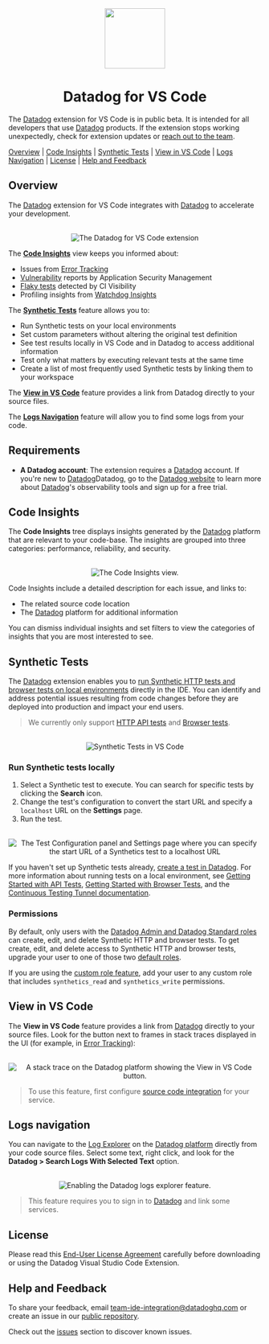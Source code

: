 <!-- markdownlint-disable MD033 -->
<!-- markdownlint-disable MD041 -->
<div align="center">
<img src="assets/images/readme/logo.png" width="120">
<h1> Datadog for VS Code </h1>
</div>
<!-- markdownlint-enable MD041 -->
<!-- markdownlint-enable MD033 -->

The [Datadog][datadog] extension for VS Code is in public beta. It is intended for all developers that use [Datadog][datadog] products. If the extension stops working unexpectedly, check for extension updates or [reach out to the team](#help-and-feedback).

[Overview](#overview)
| [Code Insights](#code-insights)
| [Synthetic Tests](#synthetic-tests)
| [View in VS Code](#view-in-vs-code)
| [Logs Navigation](#logs-navigation)
| [License](#license)
| [Help and Feedback](#help-and-feedback)

## Overview

The [Datadog][datadog] extension for VS Code integrates with [Datadog][datadog] to accelerate your development.

<!-- markdownlint-disable MD033 -->
<!-- markdownlint-disable MD041 -->
<center>
<br/>
<div><img src="assets/images/readme/0723/datadog-vscode.png" alt="The Datadog for VS Code extension" /></div>
</center>
<!-- markdownlint-enable MD041 -->
<!-- markdownlint-enable MD033 -->

The [**Code Insights**](#code-insights) view keeps you informed about:

- Issues from [Error Tracking][error_tracking]
- [Vulnerability][vulnerability_management] reports by Application Security Management
- [Flaky tests][flaky_test_management] detected by CI Visibility
- Profiling insights from [Watchdog Insights][watchdog]

The [**Synthetic Tests**](#synthetic-tests) feature allows you to:

- Run Synthetic tests on your local environments
- Set custom parameters without altering the original test definition
- See test results locally in VS Code and in Datadog to access additional information
- Test only what matters by executing relevant tests at the same time
- Create a list of most frequently used Synthetic tests by linking them to your workspace

The [**View in VS Code**](#view-in-vs-code) feature provides a link from Datadog directly to your source files.

The [**Logs Navigation**](#logs-navigation) feature will allow you to find some logs from your code.

## Requirements

- **A Datadog account**: The extension requires a [Datadog][datadog] account. If you're new to [Datadog][datadog]Datadog, go to the [Datadog website][datadog] to learn more about [Datadog][datadog]'s observability tools and sign up for a free trial.

## Code Insights

The **Code Insights** tree displays insights generated by the [Datadog][datadog] platform that are relevant to your code-base. The insights are grouped into three categories: performance, reliability, and security.

<!-- markdownlint-disable MD033 -->
<!-- markdownlint-disable MD041 -->
<center>
<br/>
<div><img src="assets/images/readme/0723/code-insights.png" alt="The Code Insights view." /></div>
</center>
<!-- markdownlint-enable MD041 -->
<!-- markdownlint-enable MD033 -->

Code Insights include a detailed description for each issue, and links to:

- The related source code location
- The [Datadog][datadog] platform for additional information

You can dismiss individual insights and set filters to view the categories of insights that you are most interested to see.

## Synthetic Tests

The [Datadog][datadog] extension enables you to [run Synthetic HTTP tests and browser tests on local environments][synthetics_tunnel] directly in the IDE. You can identify and address potential issues resulting from code changes before they are deployed into production and impact your end users.

> We currently only support [HTTP API tests][api_tests] and [Browser tests][browser_tests].

<!-- markdownlint-disable MD033 -->
<!-- markdownlint-disable MD041 -->
<center>
<br/>
<div><img src="assets/images/readme/0723/vscode-extension-demo.png" alt="Synthetic Tests in VS Code"/></div>
</center>
<!-- markdownlint-enable MD041 -->
<!-- markdownlint-enable MD033 -->

### Run Synthetic tests locally

1. Select a Synthetic test to execute. You can search for specific tests by clicking the **Search** icon.
2. Change the test's configuration to convert the start URL and specify a `localhost` URL on the **Settings** page.
3. Run the test.

<!-- markdownlint-disable MD033 -->
<!-- markdownlint-disable MD041 -->
<center>
<br/>
<div><img src="assets/images/readme/0723/test_configuration_modified_starturl.png" alt="The Test Configuration panel and Settings page where you can specify the start URL of a Synthetics test to a localhost URL"/></div>
</center>
<!-- markdownlint-enable MD041 -->
<!-- markdownlint-enable MD033 -->

If you haven't set up Synthetic tests already, [create a test in Datadog][synthetics_create]. For more information about running tests on a local environment, see [Getting Started with API Tests][synthetics_started], [Getting Started with Browser Tests][synthetics_browser], and the [Continuous Testing Tunnel documentation][synthetics_tunnel].

### Permissions

By default, only users with the [Datadog Admin and Datadog Standard roles][datadog_default_roles] can create, edit, and delete Synthetic HTTP and browser tests. To get create, edit, and delete access to Synthetic HTTP and browser tests, upgrade your user to one of those two [default roles][datadog_default_roles].

If you are using the [custom role feature][datadog_custom_roles], add your user to any custom role that includes `synthetics_read` and `synthetics_write` permissions.

## View in VS Code

The **View in VS Code** feature provides a link from [Datadog][datadog] directly to your source files. Look for the button next to frames in stack traces displayed in the UI (for example, in [Error Tracking][error_tracking]):

<!-- markdownlint-disable MD033 -->
<!-- markdownlint-disable MD041 -->
<center>
<br/>
<div><img src="assets/images/readme/0723/view-in-vscode.png" alt="A stack trace on the Datadog platform showing the View in VS Code button."/></div>
</center>
<!-- markdownlint-enable MD041 -->
<!-- markdownlint-enable MD033 -->

> To use this feature, first configure [source code integration][source_code_integration] for your service.

## Logs navigation

You can navigate to the [Log Explorer][log_explorer] on the [Datadog platform][datadog] directly from your code source files. Select some text, right click, and look for the **Datadog > Search Logs With Selected Text** option.

<!-- markdownlint-disable MD033 -->
<!-- markdownlint-disable MD041 -->
<center>
<br/>
<div><img src="assets/images/readme/0723/log.png" alt="Enabling the Datadog logs explorer feature."/></div>
</center>
<!-- markdownlint-enable MD041 -->
<!-- markdownlint-enable MD033 -->

> This feature requires you to sign in to [Datadog][datadog] and link some services.

## License

Please read this [End-User License Agreement][eula] carefully before downloading or using the Datadog Visual Studio Code Extension.

## Help and Feedback

To share your feedback, email [team-ide-integration@datadoghq.com][feedback_email] or create an issue in our [public repository][public_repo].

Check out the [issues][known_issues] section to discover known issues.

[synthetics_tunnel]: https://docs.datadoghq.com/continuous_testing/testing_tunnel/
[datadog]: https://www.datadoghq.com/
[synthetics_create]: https://app.datadoghq.com/synthetics/create
[synthetics_started]: https://docs.datadoghq.com/getting_started/synthetics/api_test/
[synthetics_browser]: https://docs.datadoghq.com/getting_started/synthetics/browser_test
[source_code_integration]: https://docs.datadoghq.com/integrations/guide/source-code-integration/
[datadog_default_roles]: https://docs.datadoghq.com/account_management/rbac/?tab=datadogapplication#datadog-default-roles
[datadog_custom_roles]: https://docs.datadoghq.com/account_management/rbac/?tab=datadogapplication#custom-roles
[feedback_email]: mailto:team-ide-integration@datadoghq.com
[error_tracking]: https://docs.datadoghq.com/tracing/error_tracking/
[vulnerability_management]: https://docs.datadoghq.com/security/application_security/vulnerability_management/
[flaky_test_management]: https://docs.datadoghq.com/continuous_integration/guides/flaky_test_management/
[watchdog]: https://docs.datadoghq.com/watchdog/insights/
[public_repo]: https://github.com/DataDog/datadog-for-vscode
[known_issues]: https://github.com/DataDog/datadog-for-vscode/issues?q=is%3Aissue
[eula]: https://www.datadoghq.com/legal/software-licenses/vs-code
[api_tests]: https://docs.datadoghq.com/synthetics/api_tests/http_tests/?tab=requestoptions
[browser_tests]: https://docs.datadoghq.com/synthetics/browser_tests/?tab=requestoptions
[log_explorer]: https://docs.datadoghq.com/logs/explorer/
